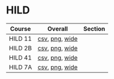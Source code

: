# HILD

| Course | Overall | Section |
| ------ | ------- | ------- |
| HILD 11 | [csv](https://github.com/UCSD-Historical-Enrollment-Data/2025Winter/blob/main/overall/HILD%2011.csv), [png](https://raw.githubusercontent.com/UCSD-Historical-Enrollment-Data/2025Winter/main/plot_overall/HILD%2011.png), [wide](https://raw.githubusercontent.com/UCSD-Historical-Enrollment-Data/2025Winter/main/plot_overall_wide/HILD%2011.png) |  |
| HILD 2B | [csv](https://github.com/UCSD-Historical-Enrollment-Data/2025Winter/blob/main/overall/HILD%202B.csv), [png](https://raw.githubusercontent.com/UCSD-Historical-Enrollment-Data/2025Winter/main/plot_overall/HILD%202B.png), [wide](https://raw.githubusercontent.com/UCSD-Historical-Enrollment-Data/2025Winter/main/plot_overall_wide/HILD%202B.png) |  |
| HILD 41 | [csv](https://github.com/UCSD-Historical-Enrollment-Data/2025Winter/blob/main/overall/HILD%2041.csv), [png](https://raw.githubusercontent.com/UCSD-Historical-Enrollment-Data/2025Winter/main/plot_overall/HILD%2041.png), [wide](https://raw.githubusercontent.com/UCSD-Historical-Enrollment-Data/2025Winter/main/plot_overall_wide/HILD%2041.png) |  |
| HILD 7A | [csv](https://github.com/UCSD-Historical-Enrollment-Data/2025Winter/blob/main/overall/HILD%207A.csv), [png](https://raw.githubusercontent.com/UCSD-Historical-Enrollment-Data/2025Winter/main/plot_overall/HILD%207A.png), [wide](https://raw.githubusercontent.com/UCSD-Historical-Enrollment-Data/2025Winter/main/plot_overall_wide/HILD%207A.png) |  |
